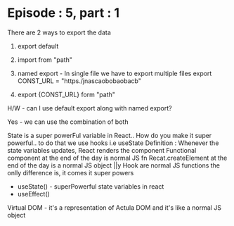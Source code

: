 # Episode : 5, part : 1

There are 2 ways to export the data

1. export default <name>
1. import <component> from "path"

1. named export - In single file we have to export multiple files
   export CONST_URL = "https./jnascaobobaobacb"
1. export {CONST_URL} form "path"

H/W - can I use default export along with named export?

Yes - we can use the combination of both

State is a super powerFul variable in React.. How do you make it super powerful.. to do that we use hooks i.e useState
Definition : Whenever the state variables updates, React renders the component
Functional component at the end of the day is normal JS fn
Recat.createElement at the end of the day is a normal JS object
||y Hook are normal JS functions the onlly difference is, it comes it super powers

- useState() - superPowerful state variables in react
- useEffect()

Virtual DOM - it's a representation of Actula DOM and it's like a normal JS object
